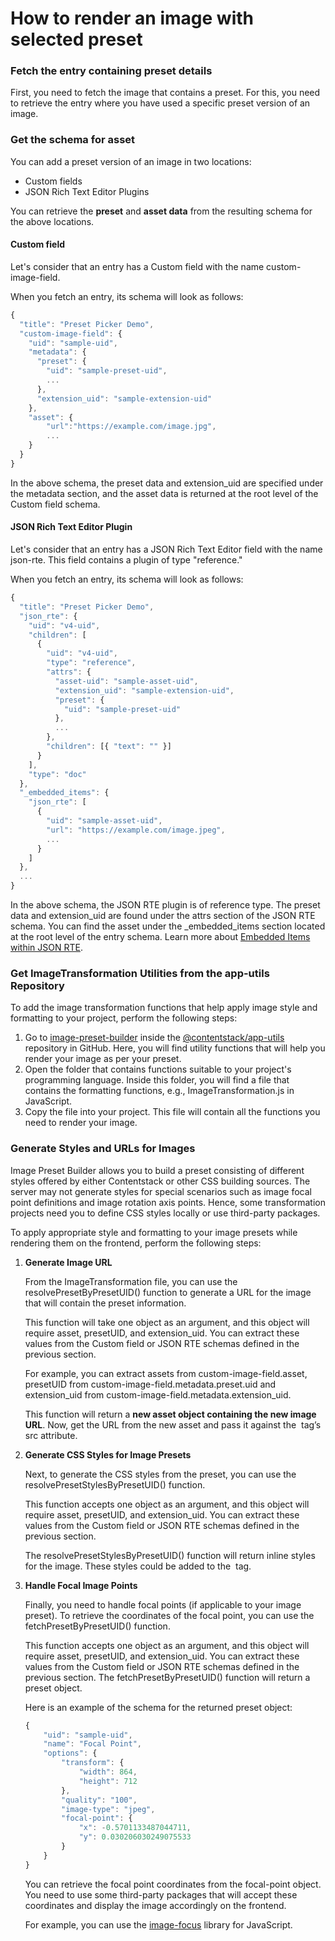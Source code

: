 # How to render an image with selected preset

### Fetch the entry containing preset details

First, you need to fetch the image that contains a preset. For this, you need to retrieve the entry where you have used a specific preset version of an image.

### Get the schema for asset

You can add a preset version of an image in two locations:

-   Custom fields
-   JSON Rich Text Editor Plugins

You can retrieve the **preset** and **asset data** from the resulting schema for the above locations.

#### Custom field

Let's consider that an entry has a Custom field with the name custom-image-field.

When you fetch an entry, its schema will look as follows:

```js
{
  "title": "Preset Picker Demo",
  "custom-image-field": {
    "uid": "sample-uid",
    "metadata": {
      "preset": {
        "uid": "sample-preset-uid",
        ...
      },
      "extension_uid": "sample-extension-uid"
    },
    "asset": {
        "url":"https://example.com/image.jpg",
        ...
    }
  }
}
```

In the above schema, the preset data and extension_uid are specified under the metadata section, and the asset data is returned at the root level of the Custom field schema.

#### JSON Rich Text Editor Plugin

Let's consider that an entry has a JSON Rich Text Editor field with the name json-rte. This field contains a plugin of type "reference."

When you fetch an entry, its schema will look as follows:

```js
{
  "title": "Preset Picker Demo",
  "json_rte": {
    "uid": "v4-uid",
    "children": [
      {
        "uid": "v4-uid",
        "type": "reference",
        "attrs": {
          "asset-uid": "sample-asset-uid",
          "extension_uid": "sample-extension-uid",
          "preset": {
            "uid": "sample-preset-uid"
          },
          ...
        },
        "children": [{ "text": "" }]
      }
    ],
    "type": "doc"
  },
  "_embedded_items": {
    "json_rte": [
      {
        "uid": "sample-asset-uid",
        "url": "https://example.com/image.jpeg",
        ...
      }
    ]
  },
  ...
}
```

In the above schema, the JSON RTE plugin is of reference type. The preset data and extension_uid are found under the attrs section of the JSON RTE schema. You can find the asset under the \_embedded_items section located at the root level of the entry schema. Learn more about [Embedded Items](https://www.contentstack.com/docs/developers/json-rich-text-editor#embed-entries-or-assets-within-json-rte)[ within JSON RTE](https://www.contentstack.com/docs/developers/json-rich-text-editor#embed-entries-or-assets-within-json-rte).

### Get ImageTransformation Utilities from the app-utils Repository

To add the image transformation functions that help apply image style and formatting to your project, perform the following steps:

1. Go to [image-preset-builder](https://github.com/contentstack/app-utils/tree/main/image-preset-builder) inside the [@contentstack/app-utils](https://github.com/contentstack/app-utils/) repository in GitHub. Here, you will find utility functions that will help you render your image as per your preset.
1. Open the folder that contains functions suitable to your project's programming language. Inside this folder, you will find a file that contains the formatting functions, e.g., ImageTransformation.js in JavaScript.
1. Copy the file into your project. This file will contain all the functions you need to render your image.

### Generate Styles and URLs for Images

Image Preset Builder allows you to build a preset consisting of different styles offered by either Contentstack or other CSS building sources. The server may not generate styles for special scenarios such as image focal point definitions and image rotation axis points. Hence, some transformation projects need you to define CSS styles locally or use third-party packages.

To apply appropriate style and formatting to your image presets while rendering them on the frontend, perform the following steps:

1. **Generate Image URL**

    From the ImageTransformation file, you can use the resolvePresetByPresetUID() function to generate a URL for the image that will contain the preset information.

    This function will take one object as an argument, and this object will require asset, presetUID, and extension_uid. You can extract these values from the Custom field or JSON RTE schemas defined in the previous section.

    For example, you can extract assets from custom-image-field.asset, presetUID from custom-image-field.metadata.preset.uid and extension_uid from custom-image-field.metadata.extension_uid.

    This function will return a **new asset object containing the new image URL**. Now, get the URL from the new asset and pass it against the <img/> tag’s src attribute.

2. **Generate CSS Styles for Image Presets**

    Next, to generate the CSS styles from the preset, you can use the resolvePresetStylesByPresetUID() function.

    This function accepts one object as an argument, and this object will require asset, presetUID, and extension_uid. You can extract these values from the Custom field or JSON RTE schemas defined in the previous section.

    The resolvePresetStylesByPresetUID() function will return inline styles for the image. These styles could be added to the <img/> tag.

3. **Handle Focal Image Points**

    Finally, you need to handle focal points (if applicable to your image preset). To retrieve the coordinates of the focal point, you can use the fetchPresetByPresetUID() function.

    This function accepts one object as an argument, and this object will require asset, presetUID, and extension_uid. You can extract these values from the Custom field or JSON RTE schemas defined in the previous section. The fetchPresetByPresetUID() function will return a preset object.

    Here is an example of the schema for the returned preset object:

    ```js
    {
        "uid": "sample-uid",
        "name": "Focal Point",
        "options": {
            "transform": {
                "width": 864,
                "height": 712
            },
            "quality": "100",
            "image-type": "jpeg",
            "focal-point": {
                "x": -0.5701133487044711,
                "y": 0.030206030249075533
            }
        }
    }
    ```

    You can retrieve the focal point coordinates from the focal-point object. You need to use some third-party packages that will accept these coordinates and display the image accordingly on the frontend.

    For example, you can use the [image-focus](https://www.npmjs.com/package/image-focus) library for JavaScript.
